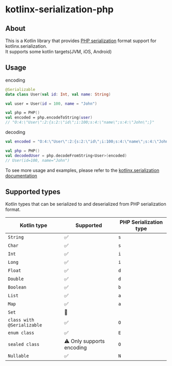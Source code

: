 # kotlinx-serialization-php

## About

This is a Kotlin library that provides [PHP serialization](https://www.php.net/manual/en/function.serialize.php) format support for kotlinx.serialization.  
It supports some kotlin targets(JVM, iOS, Android)

## Usage

encoding

```kotlin
@Serializable
data class User(val id: Int, val name: String)

val user = User(id = 100, name = "John")

val php = PHP()
val encoded = php.encodeToString(user)
// "O:4:\"User\":2:{s:2:\"id\";i:100;s:4:\"name\";s:4:\"John\";}"
```

decoding

```kotlin
val encoded = "O:4:\"User\":2:{s:2:\"id\";i:100;s:4:\"name\";s:4:\"John\";}"

val php = PHP()
val decodedUser = php.decodeFromString<User>(encoded)
// User(id=100, name="John")
```

To see more usage and examples, please refer to the [kotlinx.serialization documentation](https://github.com/Kotlin/kotlinx.serialization/blob/master/docs/basic-serialization.md)

## Supported types

Kotlin types that can be serialized to and deserialized from PHP serialization format.

| Kotlin type                | Supported                 | PHP Serialization type |
|----------------------------|---------------------------|------------------------|
| `String`                   | ✅                         | `s`                    |
| `Char`                     | ✅                         | `s`                    |
| `Int`                      | ✅                         | `i`                    |
| `Long`                     | ✅                         | `i`                    |
| `Float`                    | ✅                         | `d`                    |
| `Double`                   | ✅                         | `d`                    |
| `Boolean`                  | ✅                         | `b`                    |
| `List`                     | ✅                         | `a`                    |
| `Map`                      | ✅                         | `a`                    |
| `Set`                      | 🚫                        |                        |   
| `class with @Serializable` | ✅                         | `O`                    |
| `enum class`               | ✅                         | `E`                    |
| `sealed class`             | ⚠️ Only supports encoding | `O`                     |
| `Nullable`                 | ✅                         | `N`                    |
